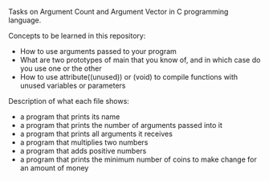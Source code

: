 Tasks on Argument Count and Argument Vector in C programming language.

Concepts to be learned in this repository:

- How to use arguments passed to your program
- What are two prototypes of main that you know of, and in which case do you use one or the other
- How to use attribute((unused)) or (void) to compile functions with unused variables or parameters

Description of what each file shows:

- a program that prints its name
- a program that prints the number of arguments passed into it
- a program that prints all arguments it receives
- a program that multiplies two numbers
- a program that adds positive numbers
- a program that prints the minimum number of coins to make change for an amount of money
